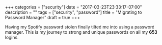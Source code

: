 +++
categories = ["security"]
date = "2017-03-23T23:33:17-07:00"
description = ""
tags = ["security", "password"]
title = "Migrating to Password Manager"
draft = true
+++

Having my Spotify password stolen finally tilted me into using a password manager. This is my journey to strong and unique passwords on all my **653** logins.

